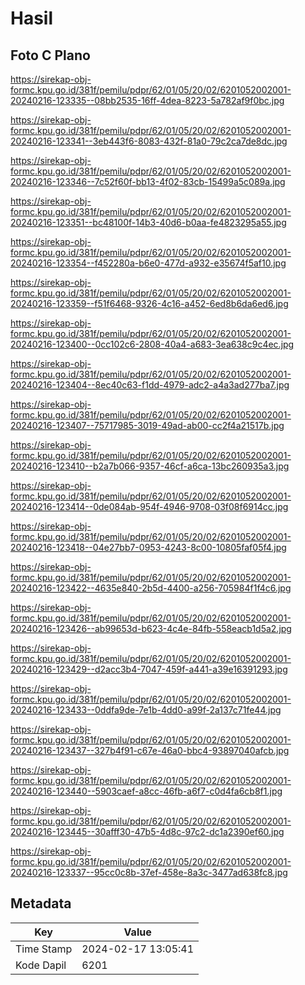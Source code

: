 # Hasil

## Foto C Plano

https://sirekap-obj-formc.kpu.go.id/381f/pemilu/pdpr/62/01/05/20/02/6201052002001-20240216-123335--08bb2535-16ff-4dea-8223-5a782af9f0bc.jpg

https://sirekap-obj-formc.kpu.go.id/381f/pemilu/pdpr/62/01/05/20/02/6201052002001-20240216-123341--3eb443f6-8083-432f-81a0-79c2ca7de8dc.jpg

https://sirekap-obj-formc.kpu.go.id/381f/pemilu/pdpr/62/01/05/20/02/6201052002001-20240216-123346--7c52f60f-bb13-4f02-83cb-15499a5c089a.jpg

https://sirekap-obj-formc.kpu.go.id/381f/pemilu/pdpr/62/01/05/20/02/6201052002001-20240216-123351--bc48100f-14b3-40d6-b0aa-fe4823295a55.jpg

https://sirekap-obj-formc.kpu.go.id/381f/pemilu/pdpr/62/01/05/20/02/6201052002001-20240216-123354--f452280a-b6e0-477d-a932-e35674f5af10.jpg

https://sirekap-obj-formc.kpu.go.id/381f/pemilu/pdpr/62/01/05/20/02/6201052002001-20240216-123359--f51f6468-9326-4c16-a452-6ed8b6da6ed6.jpg

https://sirekap-obj-formc.kpu.go.id/381f/pemilu/pdpr/62/01/05/20/02/6201052002001-20240216-123400--0cc102c6-2808-40a4-a683-3ea638c9c4ec.jpg

https://sirekap-obj-formc.kpu.go.id/381f/pemilu/pdpr/62/01/05/20/02/6201052002001-20240216-123404--8ec40c63-f1dd-4979-adc2-a4a3ad277ba7.jpg

https://sirekap-obj-formc.kpu.go.id/381f/pemilu/pdpr/62/01/05/20/02/6201052002001-20240216-123407--75717985-3019-49ad-ab00-cc2f4a21517b.jpg

https://sirekap-obj-formc.kpu.go.id/381f/pemilu/pdpr/62/01/05/20/02/6201052002001-20240216-123410--b2a7b066-9357-46cf-a6ca-13bc260935a3.jpg

https://sirekap-obj-formc.kpu.go.id/381f/pemilu/pdpr/62/01/05/20/02/6201052002001-20240216-123414--0de084ab-954f-4946-9708-03f08f6914cc.jpg

https://sirekap-obj-formc.kpu.go.id/381f/pemilu/pdpr/62/01/05/20/02/6201052002001-20240216-123418--04e27bb7-0953-4243-8c00-10805faf05f4.jpg

https://sirekap-obj-formc.kpu.go.id/381f/pemilu/pdpr/62/01/05/20/02/6201052002001-20240216-123422--4635e840-2b5d-4400-a256-705984f1f4c6.jpg

https://sirekap-obj-formc.kpu.go.id/381f/pemilu/pdpr/62/01/05/20/02/6201052002001-20240216-123426--ab99653d-b623-4c4e-84fb-558eacb1d5a2.jpg

https://sirekap-obj-formc.kpu.go.id/381f/pemilu/pdpr/62/01/05/20/02/6201052002001-20240216-123429--d2acc3b4-7047-459f-a441-a39e16391293.jpg

https://sirekap-obj-formc.kpu.go.id/381f/pemilu/pdpr/62/01/05/20/02/6201052002001-20240216-123433--0ddfa9de-7e1b-4dd0-a99f-2a137c71fe44.jpg

https://sirekap-obj-formc.kpu.go.id/381f/pemilu/pdpr/62/01/05/20/02/6201052002001-20240216-123437--327b4f91-c67e-46a0-bbc4-93897040afcb.jpg

https://sirekap-obj-formc.kpu.go.id/381f/pemilu/pdpr/62/01/05/20/02/6201052002001-20240216-123440--5903caef-a8cc-46fb-a6f7-c0d4fa6cb8f1.jpg

https://sirekap-obj-formc.kpu.go.id/381f/pemilu/pdpr/62/01/05/20/02/6201052002001-20240216-123445--30afff30-47b5-4d8c-97c2-dc1a2390ef60.jpg

https://sirekap-obj-formc.kpu.go.id/381f/pemilu/pdpr/62/01/05/20/02/6201052002001-20240216-123337--95cc0c8b-37ef-458e-8a3c-3477ad638fc8.jpg


## Metadata

| Key        | Value               |
| ---------- | ------------------- |
| Time Stamp | 2024-02-17 13:05:41 |
| Kode Dapil | 6201                |



